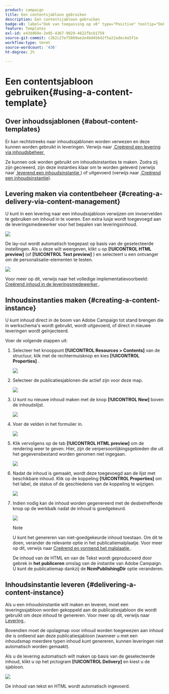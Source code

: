 ```yaml
---
product: campaign
title: Een contentsjabloon gebruiken
description: Een contentsjabloon gebruiken
badge-v8: label="Ook van toepassing op v8" type="Positive" tooltip="Ook van toepassing op campagne v8"
feature: Templates
exl-id: e43dd68e-2e95-4367-9029-4622fbcb1759
source-git-commit: c262c27e75869ae2e4bd45642f5a22adec4a5f1e
workflow-type: tm+mt
source-wordcount: '436'
ht-degree: 2%

---
```


# Een contentsjabloon gebruiken{#using-a-content-template}



## Over inhoudssjablonen {#about-content-templates}

Er kan rechtstreeks naar inhoudssjablonen worden verwezen en deze kunnen worden gebruikt in leveringen. Verwijs naar [&#x200B; Creërend een levering via inhoudsbeheer &#x200B;](#creating-a-delivery-via-content-management)

Ze kunnen ook worden gebruikt om inhoudsinstanties te maken. Zodra zij zijn gecreeerd, zijn deze instanties klaar om te worden geleverd (verwijs naar [&#x200B; leverend een inhoudsinstantie &#x200B;](#delivering-a-content-instance)) of uitgevoerd (verwijs naar [&#x200B; Creërend een inhoudsinstantie &#x200B;](#creating-a-content-instance)).

## Levering maken via contentbeheer {#creating-a-delivery-via-content-management}

U kunt in een levering naar een inhoudssjabloon verwijzen om invoervelden te gebruiken om inhoud in te voeren. Een extra lusje wordt toegevoegd aan de leveringsmedewerker voor het bepalen van leveringsinhoud.

![](assets/s_ncs_content_deliver_a_content.png)

De lay-out wordt automatisch toegepast op basis van de geselecteerde instellingen. Als u deze wilt weergeven, klikt u op **[!UICONTROL HTML preview]** (of **[!UICONTROL Text preview]** ) en selecteert u een ontvanger om de personalisatie-elementen te testen.

![](assets/s_ncs_content_deliver_a_content_html.png)

Voor meer op dit, verwijs naar het volledige implementatievoorbeeld: [&#x200B; Creërend inhoud in de leveringsmedewerker &#x200B;](use-case-creating-content-management.md#creating-content-in-the-delivery-assistant).

## Inhoudsinstanties maken {#creating-a-content-instance}

U kunt inhoud direct in de boom van Adobe Campaign tot stand brengen die in werkschema&#39;s wordt gebruikt, wordt uitgevoerd, of direct in nieuwe leveringen wordt geïnjecteerd.

Voer de volgende stappen uit:

1. Selecteer het knooppunt **[!UICONTROL Resources > Contents]** van de structuur, klik met de rechtermuisknop en kies **[!UICONTROL Properties]** .

   ![](assets/s_ncs_content_folder_properties.png)

1. Selecteer de publicatiesjablonen die actief zijn voor deze map.

   ![](assets/s_ncs_content_folder_templates.png)

1. U kunt nu nieuwe inhoud maken met de knop **[!UICONTROL New]** boven de inhoudslijst.

   ![](assets/s_ncs_content_folder_create_a_template.png)

1. Voer de velden in het formulier in.

   ![](assets/s_ncs_content_folder_use_a_template.png)

1. Klik vervolgens op de tab **[!UICONTROL HTML preview]** om de rendering weer te geven. Hier, zijn de verpersoonlijkingsgebieden die uit het gegevensbestand worden genomen niet ingegaan.

   ![](assets/s_ncs_content_folder_use_a_template_preview.png)

1. Nadat de inhoud is gemaakt, wordt deze toegevoegd aan de lijst met beschikbare inhoud. Klik op de koppeling **[!UICONTROL Properties]** om het label, de status of de geschiedenis van de koppeling te wijzigen.

   ![](assets/s_ncs_content_folder_template_properties.png)

1. Indien nodig kan de inhoud worden gegenereerd met de desbetreffende knop op de werkbalk nadat de inhoud is goedgekeurd.

   ![](assets/s_ncs_content_folder_template_generate.png)

   >[!NOTE]
   >
   >U kunt het genereren van niet-goedgekeurde inhoud toestaan. Om dit te doen, verander de relevante optie in het publicatiemalplaatje. Voor meer op dit, verwijs naar [&#x200B; Creërend en vormend het malplaatje &#x200B;](publication-templates.md#creating-and-configuring-the-template).

   De inhoud van de HTML en van de Tekst wordt geproduceerd door gebrek in **het publiceren** omslag van de instantie van Adobe Campaign. U kunt de publicatiemap dankzij de **NcmPublishingDir** optie veranderen.

## Inhoudsinstantie leveren {#delivering-a-content-instance}

Als u een inhoudsinstantie wilt maken en leveren, moet een leveringssjabloon worden gekoppeld aan de publicatiesjabloon die wordt gebruikt om deze inhoud te genereren. Voor meer op dit, verwijs naar [&#x200B; Levering &#x200B;](publication-templates.md#delivery).

Bovendien moet de opslagmap voor inhoud worden toegewezen aan inhoud die is ontleend aan deze publicatiesjabloon (wanneer u met een inhoudsmap meerdere typen inhoud kunt genereren, kunnen leveringen niet automatisch worden gemaakt).

Als u de levering automatisch wilt maken op basis van de geselecteerde inhoud, klikt u op het pictogram **[!UICONTROL Delivery]** en kiest u de sjabloon.

![](assets/s_ncs_content_folder_create_the_delivery.png)

De inhoud van tekst en HTML wordt automatisch ingevoerd.
